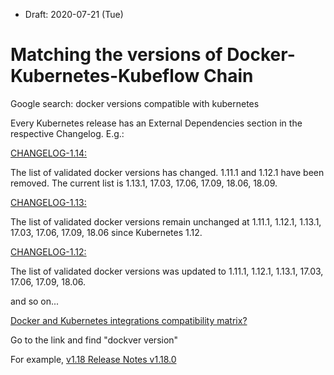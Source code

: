 * Draft: 2020-07-21 (Tue)

# Matching the versions of Docker-Kubernetes-Kubeflow Chain

Google search: docker versions compatible with kubernetes

Every Kubernetes release has an External Dependencies section in the respective Changelog. E.g.:

[CHANGELOG-1.14:](https://github.com/kubernetes/kubernetes/blob/master/CHANGELOG/CHANGELOG-1.14.md#external-dependencies)

The list of validated docker versions has changed. 1.11.1 and 1.12.1 have been removed. The current list is 1.13.1, 17.03, 17.06, 17.09, 18.06, 18.09.

[CHANGELOG-1.13:](https://github.com/kubernetes/kubernetes/blob/master/CHANGELOG/CHANGELOG-1.13.md#external-dependencies)

The list of validated docker versions remain unchanged at 1.11.1, 1.12.1, 1.13.1, 17.03, 17.06, 17.09, 18.06 since Kubernetes 1.12.

[CHANGELOG-1.12:](https://github.com/kubernetes/kubernetes/blob/master/CHANGELOG/CHANGELOG-1.12.md#external-dependencies)

The list of validated docker versions was updated to 1.11.1, 1.12.1, 1.13.1, 17.03, 17.06, 17.09, 18.06.

and so on...

[Docker and Kubernetes integrations compatibility matrix?](https://devops.stackexchange.com/questions/2691/docker-and-kubernetes-integrations-compatibility-matrix/6807)

Go to the link and find "dockver version"

For example, [v1.18 Release Notes v1.18.0](https://kubernetes.io/docs/setup/release/notes/)
